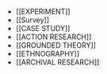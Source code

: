 * [[EXPERIMENT]]
* [[Survey]]
* [[CASE STUDY]]
* [[ACTION RESEARCH]]
* [[GROUNDED THEORY]]
* [[ETHNOGRAPHY]]
* [[ARCHIVAL RESEARCH]]